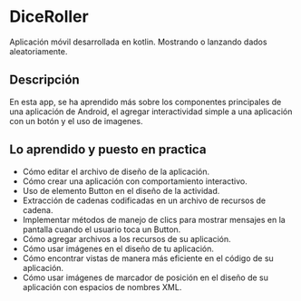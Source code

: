 # DiceRoller
Aplicación móvil desarrollada en kotlin. Mostrando o lanzando dados aleatoriamente.

## Descripción
En esta app, se ha aprendido más sobre los componentes principales de una aplicación de Android, el agregar interactividad simple a una aplicación con un botón y el uso de imagenes.

## Lo aprendido y puesto en practica
* Cómo editar el archivo de diseño de la aplicación.
* Cómo crear una aplicación con comportamiento interactivo.
* Uso de elemento Button en el diseño de la actividad.
* Extracción de cadenas codificadas en un archivo de recursos de cadena.
* Implementar métodos de manejo de clics para mostrar mensajes en la pantalla cuando el usuario toca un Button.
* Cómo agregar archivos a los recursos de su aplicación.
* Cómo usar imágenes en el diseño de tu aplicación.
* Cómo encontrar vistas de manera más eficiente en el código de su aplicación.
* Cómo usar imágenes de marcador de posición en el diseño de su aplicación con espacios de nombres XML.
